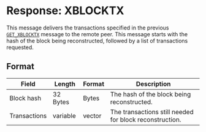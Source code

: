 # Response: XBLOCKTX

This message delivers the transactions specified in the previous [`GET_XBLOCKTX`](get_xblocktx) message to the remote peer.
This message starts with the hash of the block being reconstructed, followed by a list of transactions requested.

## Format  

| Field | Length | Format | Description |
|--|--|--|--|
| Block hash | 32 Bytes | Bytes | The hash of the block being reconstructed.|
| Transactions | variable | vector | The transactions still needed for block reconstruction.|
